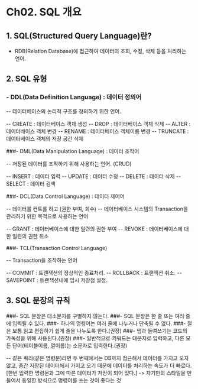# **Ch02. SQL 개요**

## **1. SQL(Structured Query Language)란?**

- RDB(Relation Database)에 접근하여 데이터의 조회, 수정, 삭제 등을 처리하는 언어.


## **2. SQL 유형**

### - DDL(Data Definition Language) : 데이터 정의어

-- 데이터베이스의 논리적 구조를 정의하기 위한 언어.

-- CREATE : 데이터베이스 객체 생성
-- DROP : 데이터베이스 객체 삭제
-- ALTER : 데이터베이스 객체 변경
-- RENAME : 데이터베이스 객체이름 변경
-- TRUNCATE : 데이터베이스 객체의 저장 공간 삭제


###- DML(Data Manipulation Language) : 데이터 조작어

-- 저장된 데이터를 조작하기 위해 사용하는 언어. (CRUD)

-- INSERT : 데이터 입력
-- UPDATE : 데이터 수정
-- DELETE : 데이터 삭제
-- SELECT : 데이터 검색


###- DCL(Data Control Language) : 데이터 제어어

-- 데이터를 컨트롤 하고 (권한 부여, 회수)
-- 데이터베이스 시스템의 Transaction을 관리하기 위한 목적으로 사용하는 언어

-- GRANT : 데이터베이스에 대한 일련의 권한 부여
-- REVOKE : 데이터베이스에 대한 일련의 권한 취소


###- TCL(Transaction Control Language) 

-- Transaction을 조작하는 언어

-- COMMIT : 트랜잭션의 정상적인 종료처리.
-- ROLLBACK : 트랜잭션 취소.
-- SAVEPOINT : 트랜잭션내에 임시 저장점 설정.


## **3. SQL 문장의 규칙**

###- SQL 문장은 대소문자를 구별하지 않는다.
###- SQL 문장은 한 줄 또는 여러 줄에 입력될 수 있다.
###- 하나의 명령어는 여러 줄에 나누거나 단축될 수 없다.
###- 절은 보통 읽고 편집하기 쉽게 줄을 나누도록 한다.(권장)
###- 탭과 들여쓰기는 코드의 가독성을 위해 사용된다.(권장)
###- 일반적으로 키워드는 대문자로 입력하고, 다른 모든 단어(테이블이름, 열이름)는 소문자로 입력한다.(권장)


-- 같은 쿼리(같은 명령문)라면 두 번째에서는 DB까지 접근해서 데이터를 가지고 오지 않고, 중간 저장된 데이터에서 가지고 오기 때문에 데이터를 처리하는 속도가 더 빠르다.  [한번 입력한 명령문과 그에 따른 데이터가 저장이 되어 있다.]
-> 자기만의 스타일을 만들어서 동일한 방식으로 명령어를 쓰는 것이 좋다는 것





